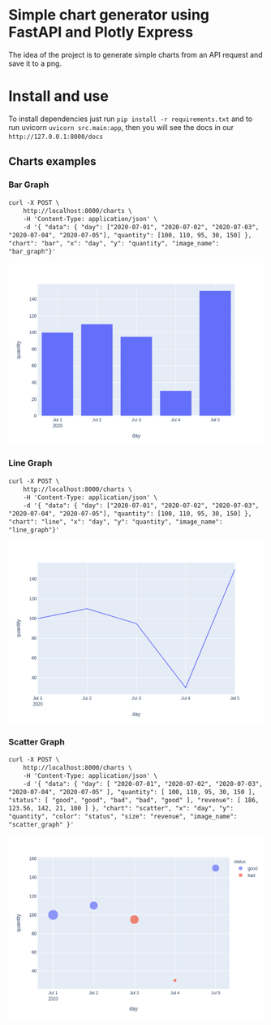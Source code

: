 # Simple chart generator using FastAPI and Plotly Express

The idea of the project is to generate simple charts from an API request and save it to a png.


# Install and use

To install dependencies just run `pip install -r requirements.txt` and to run uvicorn `uvicorn src.main:app`, then you will see the docs in our `http://127.0.0.1:8000/docs`

## Charts examples

### Bar Graph
```
curl -X POST \
    http://localhost:8000/charts \
    -H 'Content-Type: application/json' \
    -d '{ "data": { "day": ["2020-07-01", "2020-07-02", "2020-07-03", "2020-07-04", "2020-07-05"], "quantity": [100, 110, 95, 30, 150] }, "chart": "bar", "x": "day", "y": "quantity", "image_name": "bar_graph"}'
```

![bar graph image](images/bar_graph.png)

### Line Graph
```
curl -X POST \
    http://localhost:8000/charts \
    -H 'Content-Type: application/json' \
    -d '{ "data": { "day": ["2020-07-01", "2020-07-02", "2020-07-03", "2020-07-04", "2020-07-05"], "quantity": [100, 110, 95, 30, 150] }, "chart": "line", "x": "day", "y": "quantity", "image_name": "line_graph"}'
```
![line graph image](images/line_graph.png)

### Scatter Graph

```
curl -X POST \
    http://localhost:8000/charts \
    -H 'Content-Type: application/json' \
    -d '{ "data": { "day": [ "2020-07-01", "2020-07-02", "2020-07-03", "2020-07-04", "2020-07-05" ], "quantity": [ 100, 110, 95, 30, 150 ], "status": [ "good", "good", "bad", "bad", "good" ], "revenue": [ 186, 123.56, 142, 21, 100 ] }, "chart": "scatter", "x": "day", "y": "quantity", "color": "status", "size": "revenue", "image_name": "scatter_graph" }'
```
![scatter graph image](images/scatter_graph.png)
